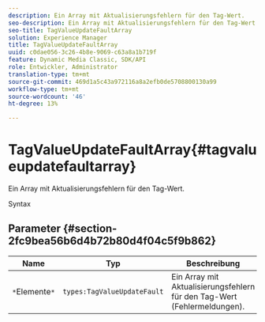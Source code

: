 ```yaml
---
description: Ein Array mit Aktualisierungsfehlern für den Tag-Wert.
seo-description: Ein Array mit Aktualisierungsfehlern für den Tag-Wert.
seo-title: TagValueUpdateFaultArray
solution: Experience Manager
title: TagValueUpdateFaultArray
uuid: c0dae056-3c26-4b8e-9069-c63a8a1b719f
feature: Dynamic Media Classic, SDK/API
role: Entwickler, Administrator
translation-type: tm+mt
source-git-commit: 469d1a5c43a972116a8a2efb0de5708800130a99
workflow-type: tm+mt
source-wordcount: '46'
ht-degree: 13%

---
```



# TagValueUpdateFaultArray{#tagvalueupdatefaultarray}

Ein Array mit Aktualisierungsfehlern für den Tag-Wert.

Syntax

## Parameter {#section-2fc9bea56b6d4b72b80d4f04c5f9b862}

| Name | Typ | Beschreibung |
|---|---|---|
| `*`Elemente`*` | `types:TagValueUpdateFault` | Ein Array mit Aktualisierungsfehlern für den Tag-Wert (Fehlermeldungen). |

